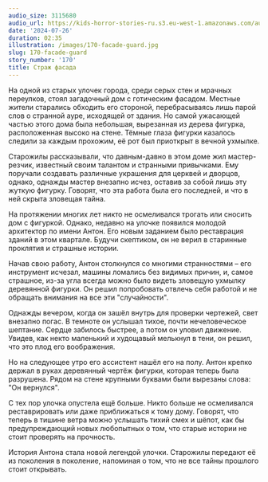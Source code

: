 ```yaml
---
audio_size: 3115680
audio_url: https://kids-horror-stories-ru.s3.eu-west-1.amazonaws.com/audio/170-facade-guard.mp3
date: '2024-07-26'
duration: 02:35
illustration: /images/170-facade-guard.jpg
slug: 170-facade-guard
story_number: '170'
title: Страж фасада
---
```


На одной из старых улочек города, среди серых стен и мрачных переулков, стоял загадочный дом с готическим фасадом. Местные жители старались обходить его стороной, перебрасываясь лишь парой слов о странной ауре, исходящей от здания. Но самой ужасающей частью этого дома была небольшая, вырезанная из дерева фигурка, расположенная высоко на стене. Тёмные глаза фигурки казалось следили за каждым прохожим, её рот был приоткрыт в вечной ухмылке.

Старожилы рассказывали, что давным-давно в этом доме жил мастер-резчик, известный своим талантом и странными привычками. Ему поручали создавать различные украшения для церквей и дворцов, однако, однажды мастер внезапно исчез, оставив за собой лишь эту жуткую фигурку. Говорят, что эта работа была его последней, и что в ней скрыта зловещая тайна.

На протяжении многих лет никто не осмеливался трогать или сносить дом с фигуркой. Однако, недавно на улочке появился молодой архитектор по имени Антон. Его новым заданием было реставрация зданий в этом квартале. Будучи скептиком, он не верил в старинные проклятия и страшные истории.

Начав свою работу, Антон столкнулся со многими странностями – его инструмент исчезал, машины ломались без видимых причин, и, самое страшное, из-за угла всегда можно было видеть зловещую ухмылку деревянной фигурки. Он решил попробовать отвлечь себя работой и не обращать внимания на все эти "случайности".

Однажды вечером, когда он зашёл внутрь для проверки чертежей, свет внезапно погас. В темноте он услышал тихое, почти нечеловеческое шептание. Сердце забилось быстрее, а потом он уловил движение. Увидев, как некто маленький и худощавый мелькнул в тени, он решил, что это плод его воображения.

Но на следующее утро его ассистент нашёл его на полу. Антон крепко держал в руках деревянный чертёж фигурки, которая теперь была разрушена. Рядом на стене крупными буквами были вырезаны слова: "Он вернулся". 

С тех пор улочка опустела ещё больше. Никто больше не осмеливался реставрировать или даже приближаться к тому дому. Говорят, что теперь в тишине ветра можно услышать тихий смех и шёпот, как бы предупреждающий новых любопытных о том, что старые истории не стоит проверять на прочность.

История Антона стала новой легендой улочки. Старожилы передают её из поколения в поколение, напоминая о том, что не все тайны прошлого стоит открывать.